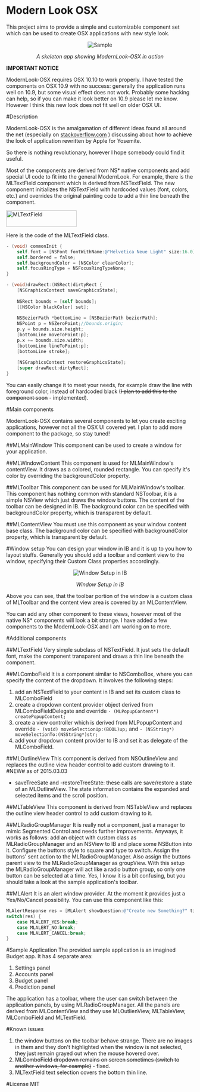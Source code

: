 # Modern Look OSX

This project aims to provide a simple and customizable component set which can be used to create OSX applications with new style look.
<p align="center">
	<img src="doc/modernlook.gif" alt="Sample">
	<p align="center">
		<em>A skeleton app showing ModernLook-OSX in action</em>
	</p>
</p>

**IMPORTANT NOTICE**

ModernLook-OSX requires OSX 10.10 to work properly. I have tested the components on OSX 10.9 with no success: generally the application runs well on 10.9, but some visual effect does not work. Probably some hacking can help, so if you can make it look better on 10.9 please let me know. However I think this new look does not fit well on older OSX UI.

#Description

ModernLook-OSX is the amalgamation of different ideas found all around the net (especially on [stackoverflow.com](http://stackoverflow.com) ) discussing about how to achieve the look of application rewritten by Apple for Yosemite.

So there is nothing revolutionary, however I hope somebody could find it useful.
 
Most of the components are derived from NS* native components and add special UI code to fit into the general ModernLook. 
For example, there is the MLTextField component which is derived from NSTextField. The new component initializes the NSTextField with hardcoded values (font, colors, etc.) and overrides the original painting code to add a thin line beneath the component.

<img src="doc/mltextfield.png" alt="MLTextField" style="width:189;height:44">

Here is the code of the MLTextField class.
```objective-c
- (void) commonInit {
	self.font = [NSFont fontWithName:@"Helvetica Neue Light" size:16.0];
	self.bordered = false;
	self.backgroundColor = [NSColor clearColor];
	self.focusRingType = NSFocusRingTypeNone;
}

- (void)drawRect:(NSRect)dirtyRect {
	[NSGraphicsContext saveGraphicsState];
	
	NSRect bounds = [self bounds];
	[[NSColor blackColor] set];
	
	NSBezierPath *bottomLine = [NSBezierPath bezierPath];
	NSPoint p = NSZeroPoint;//bounds.origin;
	p.y = bounds.size.height;
	[bottomLine moveToPoint:p];
	p.x += bounds.size.width;
	[bottomLine lineToPoint:p];
	[bottomLine stroke];
	
	[NSGraphicsContext restoreGraphicsState];
	[super drawRect:dirtyRect];
}
```
You can easily change it to meet your needs, for example draw the line with foreground color, instead of hardcoded black (~~I plan to add this to the component soon~~ - implemented).

#Main components

ModernLook-OSX contains several components to let you create exciting applications, however not all the OSX UI covered yet. I plan to add more component to the package, so stay tuned!

##MLMainWindow
This component can be used to create a window for your application.

##MLWindowContent
This component is used for MLMainWindow's contentView. It draws as a colored, rounded rectangle. You can specify it's color by overriding the backgroundColor property.

##MLToolbar
This component can be used for MLMainWindow's toolbar. This component has nothing common with standard NSToolbar, it is a simple NSView which just draws the window buttons. The content of the toolbar can be designed in IB. The background color can be specified with backgroundColor property, which is transparent by default.

##MLContentView
You must use this component as your window content base class. The background color can be specified with backgroundColor property, which is transparent by default. 

#Window setup
You can design your window in IB and it is up to you how to layout stuffs. Generally you should add a toolbar and content view to the window, specifying their Custom Class properties accordingly.
<p align="center">
	<img src="doc/ml-ib.png" alt="Window Setup in IB">
	<p align="center">
		<em>Window Setup in IB</em>
	</p>
</p>

Above you can see, that the toolbar portion of the window is a custom class of MLToolbar and the content view area is covered by an MLContentView.

You can add any other component to these views, however most of the native NS* components will look a bit strange. I have added a few components to the ModernLook-OSX and I am working on to more.

#Additional components

##MLTextField
Very simple subclass of NSTextField. It just sets the default font, make the component transparent and draws a thin line beneath the component.

##MLComboField
It is a component similar to NSComboBox, where you can specify the content of the dropdown. It involves the following steps:

1. add an NSTextField to your content in IB and set its custom class to MLComboField
2. create a dropdown content provider object derived from MLComboFieldDelegate and override ```- (MLPopupContent*) createPopupContent;```
3. create a view controller which is derived from MLPopupContent and override ```- (void) moveSelectionUp:(BOOL)up;``` and ```- (NSString*) moveSelectionTo:(NSString*)str;```
4. add your dropdown content provider to IB and set it as delegate of the MLComboField.

##MLOutlineView
This component is derived from NSOutlineView and replaces the outline view header control to add custom drawing to it.
#NEW# as of 2015.03.03
- saveTreeSate and -restoreTreeState: these calls are save/restore a state of an MLOutlineView. The state information contains the expanded and selected items and the scroll position. 

##MLTableView
This component is derived from NSTableView and replaces the outline view header control to add custom drawing to it.

##MLRadioGroupManager
It is really not a component, just a manager to mimic Segmented Control and needs further improvements. Anyways, it works as follows: add an object with custom class as MLRadioGroupManager and an NSView to IB and place some NSButton into it. Configure the buttons style to square and type to switch. Assign the buttons' sent action to the MLRadioGroupManager. Also assign the buttons parent view to the MLRadioGroupManager as groupView. With this setup the MLRadioGroupManager will act like a radio button group, so only one button can be selected at a time. Yes, I know it is a bit confusing, but you should take a look at the sample application's toolbar.

##MLAlert
It is an alert window provider. At the moment it provides just a Yes/No/Cancel possibility. You can use this component like this:
```objective-c
MLAlertResponse res = [MLAlert showQuestion:@"Create new Something?" title:@"Unknown Something" withCancel:NO];
switch(res) {
	case MLALERT_YES:break;
	case MLALERT_NO:break;
	case MLALERT_CANCEL:break;
}
```
#Sample Application
The provided sample application is an imagined Budget app. It has 4 separate area:

1. Settings panel
2. Accounts panel
3. Budget panel
4. Prediction panel

The application has a toolbar, where the user can switch between the application panels, by using MLRadioGroupManager. All the panels are derived from MLContentView and they use MLOutlienView, MLTableView, MLComboField and MLTextField.

#Known issues

1. the window buttons on the toolbar behave strange. There are no images in them and they don't highlighted when the window is not selected, they just remain grayed out when the mouse hovered over.
2. ~~MLComboField dropdown remains on screen sometimes (switch to another windows, for example)~~ - fixed.
3. MLTextField text selection covers the bottom thin line.

#License
MIT


 
